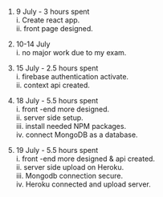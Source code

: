1.  9 July - 3 hours spent </br>
    i. Create react app. </br>
    ii. front  page designed. </br>
    
2.  10-14 July  </br> 
    i. no major work due to my exam. </br>

3. 15 July - 2.5 hours spent  </br>
    i. firebase authentication activate. </br>
    ii. context api created. </br>
    
4. 18 July - 5.5 hours spent  </br>
    i. front -end more designed. </br>
    ii. server side setup. </br>
    iii. install needed NPM packages. </br>
    iv. connect MongoDB as a database. </br>
    
5.  19 July - 5.5 hours spent  </br>
    i. front -end more designed & api created. </br>
    ii. server side upload on Heroku. </br>
    iii. Mongodb connection secure. </br>
    iv. Heroku connected and upload server. </br>